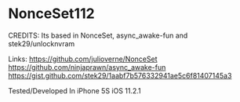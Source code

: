 # NonceSet112

CREDITS:
Its based in NonceSet, async_awake-fun and stek29/unlocknvram

Links:
https://github.com/julioverne/NonceSet
https://github.com/ninjaprawn/async_awake-fun
https://gist.github.com/stek29/1aabf7b576332941ae5c6f81407145a3

Tested/Developed In iPhone 5S iOS 11.2.1
